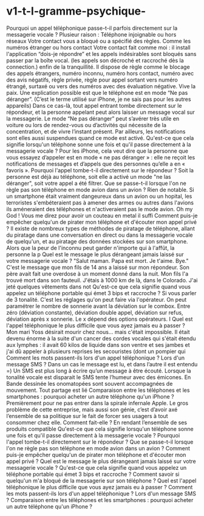 # v1-t-l-gramme-psychique-
Pourquoi un appel téléphonique passe-t-il parfois directement sur la messagerie vocale ? Plusieur raison :  Téléphone injoignable ou hors réseaux Votre contact vous a bloqué ou a spécifié des règles. Comme les numéros étranger ou hors contact Votre contact fait comme moi : il install l'application “dois-je répondre” et les appels indésirables sont bloqués sans passer par la boîte vocal. (les appels son décroché et raccroché dès la connection.) enfin de la tranquillité. Il dispose de règle comme le blocage des appels étrangers, numéro inconnu, numéro hors contact, numéro avec des avis négatifs, règle privée, règle pour appel sortant vers numéro étrangé, surtaxé ou vers des numéros avec des évaluation négative. Vive la paix. Une explication possible est que le téléphone est en mode “Ne pas déranger”. (C’est le terme utilisé sur iPhone, je ne sais pas pour les autres appareils)  Dans ce cas-là, tout appel entrant tombe directement sur le répondeur, et la personne appelant peut alors laisser un message vocal sur la messagerie.  Le mode “Ne pas déranger” peut s’avérer très utile en voiture ou lors de rendez-vous ou d’activités qui nécessite de la concentration, et de vivre l’instant présent. Par ailleurs, les notifications sont elles aussi suspendues quand ce mode est activé.  Qu'est-ce que cela signifie lorsqu'un téléphone sonne une fois et qu'il passe directement à la messagerie vocale ? Pour les iPhone, cela veut dire que la personne que vous essayez d’appeler est en mode « ne pas déranger » : elle ne reçoit les notifications de messages et d’appels que des personnes qu’elle a en « favoris ». Pourquoi l'appel tombe-t-il directement sur le répondeur ? Soit la personne est déjà au téléphone, soit elle a activé un mode "ne las déranger", soit votre appel a été filtrer. Que se passe-t-il lorsque l'on ne règle pas son téléphone en mode avion dans un avion ? Rien de notable. Si un smartphone était vraiment dangeureux dans un avion ou un hopital, les terroristes s'embéteraient pas à amener des armes ou autres dans l'avions ils améneraient des téléphones et n'activeraient pas le mode avion. Oh my God ! Vous me direz pour avoir un couteau en metal il suffi Comment puis-je empêcher quelqu'un de pirater mon téléphone et d'écouter mon appel privé ? Il existe de nombreux types de méthodes de piratage de téléphone, allant du piratage dans une conversation en direct ou dans la messagerie vocale de quelqu'un, et au piratage des données stockées sur son smartphone. Alors que la peur de l'inconnu peut garder n'importe qui à l'affût, la personne la p Quel est le message le plus dérangeant jamais laissé sur votre messagerie vocale ? "Salut maman. Papa est mort. Je t'aime. Bye." C'est le message que mon fils de 14 ans a laissé sur mon répondeur. Son père avait fait une overdose à un moment donné dans la nuit. Mon fils l'a trouvé mort dans son fauteuil. J'étais à 1000 km de là, dans le Colorado. J'ai jeté quelques vêtements dans not Qu'est-ce que cela signifie quand vous appelez un téléphone portable qui émet 3 bips et raccroche ? Si vous parler de 3 tonalité. C'est les réglages qu'on peut faire via l'opérateur. On peut paramétrer le nombre de sonnerie avant la déviation sur le combox. Entre zéro (déviation constante), déviation double appel, déviation sur refus, déviation après x sonnerie. Le x dépend des options opérateurs. I Quel est l'appel téléphonique le plus difficile que vous ayez jamais eu à passer ? Mon mari Yoss désirait mourir chez nous… mais c'était impossible. Il était devenu énorme à la suite d'un cancer des cordes vocales qui s'était étendu aux lymphes : il avait 60 kilos de liquide dans son ventre et ses jambes et j'ai dû appeler à plusieurs reprises les secouristes (dont un pompier qui Comment les mots passent-ils lors d'un appel téléphonique ? Lors d'un message SMS ? Dans un cas le message est lu, et dans l’autre il est entendu =) Un SMS est plus long à écrire qu’un message à être écouté. Lorsque la tonalité vocale est disparait le SMS tente l’humeur avec des émicones. En Bande dessinée les onomatopées sont souvent accompagnées de mouvement. Tout partage est lié Comparaison entre les téléphones et les smartphones : pourquoi acheter un autre téléphone qu'un iPhone ? Premièrement pour ne pas entrer dans la spirale infernale Apple. Le gros problème de cette entreprise, mais aussi son génie, c’est d’avoir axé l’ensemble de sa politique sur le fait de forcer ses usagers à tout consommer chez elle. Comment fait-elle ? En rendant l’ensemble de ses produits compatible Qu'est-ce que cela signifie lorsqu'un téléphone sonne une fois et qu'il passe directement à la messagerie vocale ? Pourquoi l'appel tombe-t-il directement sur le répondeur ? Que se passe-t-il lorsque l'on ne règle pas son téléphone en mode avion dans un avion ? Comment puis-je empêcher quelqu'un de pirater mon téléphone et d'écouter mon appel privé ? Quel est le message le plus dérangeant jamais laissé sur votre messagerie vocale ? Qu'est-ce que cela signifie quand vous appelez un téléphone portable qui émet 3 bips et raccroche ? Comment savoir si quelqu'un m'a bloqué de la messagerie sur son téléphone ? Quel est l'appel téléphonique le plus difficile que vous ayez jamais eu à passer ? Comment les mots passent-ils lors d'un appel téléphonique ? Lors d'un message SMS ? Comparaison entre les téléphones et les smartphones : pourquoi acheter un autre téléphone qu'un iPhone ?
